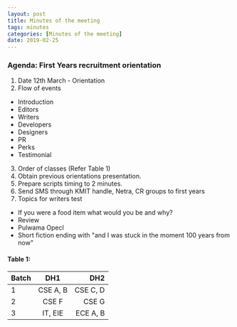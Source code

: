 ```yaml
---
layout: post
title: Minutes of the meeting
tags: minutes
categories: [Minutes of the meeting]
date: 2019-02-25
---
```


### Agenda: First Years recruitment orientation

  1. Date 12th March - Orientation
  2. Flow of events
  * Introduction
  * Editors
  * Writers
  * Developers
  * Designers
  * PR
  * Perks
  * Testimonial
  3. Order of classes (Refer Table 1)
  4. Obtain previous orientations presentation.
  5. Prepare scripts timing to 2 minutes.
  6. Send SMS through KMIT handle, Netra, CR groups to first years
  7. Topics for writers test
  * If you were a food item what would you be and why?
  * Review
  * Pulwama Opecl
  * Short fiction ending with "and I was stuck in the moment 100 years from now"


#### Table 1: 


  | Batch        | DH1           | DH2  |
| ------------- |:-------------:| -----:|
| 1      | CSE A, B | CSE C, D |
| 2      | CSE F       |   CSE G |
| 3 | IT, EIE      |  ECE A, B   |